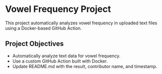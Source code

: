 # Vowel Frequency Project
This project automatically analyzes vowel frequency in uploaded text files using a Docker-based GitHub Action.

## Project Objectives
- Automatically analyze text data for vowel frequency.
- Use a custom GitHub Action built with Docker.
- Update README.md with the result, contributor name, and timestamp.
